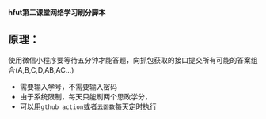**hfut第二课堂网络学习刷分脚本**
## 原理：
使用微信小程序要等待五分钟才能答题，向抓包获取的接口提交所有可能的答案组合(A,B,C,D,AB,AC...)  
* 需要输入学号，不需要输入密码
* 由于系统限制，每天只能刷两个思政学分，
* 可以用`gthub action`或者`云函数`每天定时执行


